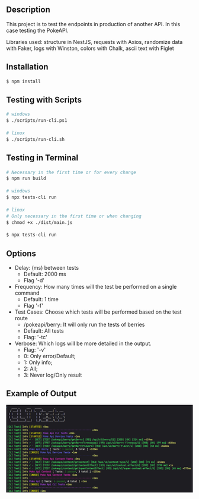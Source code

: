 ## Description

This project is to test the endpoints in production of another API. In this case testing the PokeAPI.

Libraries used: structure in NestJS, requests with Axios, randomize data with Faker, logs with Winston, colors with Chalk, ascii text with Figlet

## Installation

```bash
$ npm install
```

## Testing with Scripts

```bash
# windows
$ ./scripts/run-cli.ps1

# linux
$ ./scripts/run-cli.sh

```

## Testing in Terminal

```bash
# Necessary in the first time or for every change
$ npm run build

# windows
$ npx tests-cli run

# linux
# Only necessary in the first time or when changing
$ chmod +x ./dist/main.js

$ npx tests-cli run

```

## Options

- Delay: (ms) between tests
   - Default: 2000 ms
   - Flag '-d'
- Frequency: How many times will the test be performed on a single command
   - Default: 1 time
   - Flag '-f'
- Test Cases: Choose which tests will be performed based on the test route
  - /pokeapi/berry: It will only run the tests of berries
  - Default: All tests
  - Flag: '-tc'
- Verbose: Which logs will be more detailed in the output.
  - Flag: '-v'
  - 0: Only error/Default;
  - 1: Only info;
  - 2: All;
  - 3: Never log/Only result

## Example of Output

![Example of Output](./assets/example.png)
